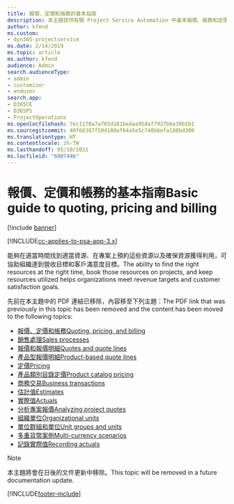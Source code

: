 ```yaml
---
title: 報價、定價和帳務的基本指南
description: 本主題提供有關 Project Service Automation 中基本報價、帳務和定價的資訊連結。
author: kfend
ms.custom:
- dyn365-projectservice
ms.date: 2/14/2019
ms.topic: article
ms.author: kfend
audience: Admin
search.audienceType:
- admin
- customizer
- enduser
search.app:
- D365CE
- D365PS
- ProjectOperations
ms.openlocfilehash: 7ec1170a7a703d181be4aa95daf7927bbe30b1b1
ms.sourcegitcommit: 40f68387f594180af64a5e5c748b6efa188bd300
ms.translationtype: HT
ms.contentlocale: zh-TW
ms.lasthandoff: 05/10/2021
ms.locfileid: "6007446"
---
```

# <a name="basic-guide-to-quoting-pricing-and-billing"></a><span data-ttu-id="418a4-103">報價、定價和帳務的基本指南</span><span class="sxs-lookup"><span data-stu-id="418a4-103">Basic guide to quoting, pricing and billing</span></span>

[!include [banner](../../includes/psa-now-project-operations.md)]

[!INCLUDE[cc-applies-to-psa-app-3.x](../../includes/cc-applies-to-psa-app-3x.md)]

<span data-ttu-id="418a4-104">能夠在適當時間找到適當資源、在專案上預約這些資源以及確保資源獲得利用，可協助組織達到營收目標和客戶滿意度目標。</span><span class="sxs-lookup"><span data-stu-id="418a4-104">The ability to find the right resources at the right time, book those resources on projects, and keep resources utilized helps organizations meet revenue targets and customer satisfaction goals.</span></span> 

<span data-ttu-id="418a4-105">先前在本主題中的 PDF 連結已移除，內容移至下列主題：</span><span class="sxs-lookup"><span data-stu-id="418a4-105">The PDF link that was previously in this topic has been removed and the content has been moved to the following topics:</span></span>

- [<span data-ttu-id="418a4-106">報價、定價和帳務</span><span class="sxs-lookup"><span data-stu-id="418a4-106">Quoting, pricing, and billing</span></span>](../quote-bill-price.md)
- [<span data-ttu-id="418a4-107">銷售處理</span><span class="sxs-lookup"><span data-stu-id="418a4-107">Sales processes</span></span>](../basic-sales-process.md)
- [<span data-ttu-id="418a4-108">報價和報價明細</span><span class="sxs-lookup"><span data-stu-id="418a4-108">Quotes and quote lines</span></span>](../basic-quote-lines.md)
- [<span data-ttu-id="418a4-109">產品型報價明細</span><span class="sxs-lookup"><span data-stu-id="418a4-109">Product-based quote lines</span></span>](../product-based-quote-lines.md)
- [<span data-ttu-id="418a4-110">定價</span><span class="sxs-lookup"><span data-stu-id="418a4-110">Pricing</span></span>](../basic-pricing.md)
- [<span data-ttu-id="418a4-111">產品類別目錄定價</span><span class="sxs-lookup"><span data-stu-id="418a4-111">Product catalog pricing</span></span>](../product-catalog-pricing.md)
- [<span data-ttu-id="418a4-112">商務交易</span><span class="sxs-lookup"><span data-stu-id="418a4-112">Business transactions</span></span>](../basic-business-transactions.md)
- [<span data-ttu-id="418a4-113">估計值</span><span class="sxs-lookup"><span data-stu-id="418a4-113">Estimates</span></span>](../estimates.md)
- [<span data-ttu-id="418a4-114">實際值</span><span class="sxs-lookup"><span data-stu-id="418a4-114">Actuals</span></span>](../actuals.md)
- [<span data-ttu-id="418a4-115">分析專案報價</span><span class="sxs-lookup"><span data-stu-id="418a4-115">Analyzing project quotes</span></span>](../basic-analyzing-quotes.md)
- [<span data-ttu-id="418a4-116">組織單位</span><span class="sxs-lookup"><span data-stu-id="418a4-116">Organizational units</span></span>](../advanced-organizational.md)
- [<span data-ttu-id="418a4-117">單位群組和單位</span><span class="sxs-lookup"><span data-stu-id="418a4-117">Unit groups and units</span></span>](../advanced-units.md)
- [<span data-ttu-id="418a4-118">多重貨幣案例</span><span class="sxs-lookup"><span data-stu-id="418a4-118">Multi-currency scenarios</span></span>](../advanced-currency.md)
- [<span data-ttu-id="418a4-119">記錄實際值</span><span class="sxs-lookup"><span data-stu-id="418a4-119">Recording actuals</span></span>](../advanced-actuals.md)

> [!NOTE]
> <span data-ttu-id="418a4-120">本主題將會在日後的文件更新中移除。</span><span class="sxs-lookup"><span data-stu-id="418a4-120">This topic will be removed in a future documentation update.</span></span> 


[!INCLUDE[footer-include](../../includes/footer-banner.md)]